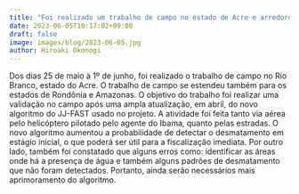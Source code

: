 ```yaml
---
title: "Foi realizado um trabalho de campo no estado de Acre e arredores."
date: 2023-06-05T10:17:02+09:00
draft: false
image: images/blog/2023-06-05.jpg
author: Hiroaki Okonogi
---
```


Dos dias 25 de maio à 1º de junho, foi realizado o trabalho de campo no Rio Branco, <!--more--> estado do Acre. O trabalho de campo se estendeu também para os estados de Rondônia e Amazonas.
O objetivo do trabalho foi realizar uma validação no campo após uma ampla atualização, em abril, do novo algoritmo do JJ-FAST usado no projeto.
A atividade foi feita tanto via aérea pelo helicóptero pilotado pelo agente do Ibama, quanto pelas estradas. 
O novo algoritmo aumentou a probabilidade de detectar o desmatamento em estágio inicial, o que poderá ser útil para a fiscalização imediata.
Por outro lado, também foi constatado que alguns erros como: identificar as áreas onde há a presença de água e também alguns padrões de desmatamento que não foram detectados. Portanto, ainda serão necessários mais aprimoramento do algoritmo.
